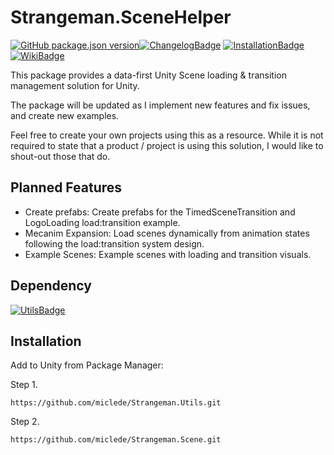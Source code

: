 # Strangeman.SceneHelper
[![GitHub package.json version]](#installation)[![ChangelogBadge]](CHANGELOG.md) [![InstallationBadge]](#installation) [![WikiBadge]][WikiLink]

This package provides a data-first Unity Scene loading & transition management solution for Unity.

The package will be updated as I implement new features and fix issues, and create new examples.

Feel free to create your own projects using this as a resource. While it is not required to state that a product / project is using this solution, I would like to shout-out those that do.

## Planned Features
- Create prefabs: Create prefabs for the TimedSceneTransition and LogoLoading load:transition example.
- Mecanim Expansion: Load scenes dynamically from animation states following the load:transition system design.
- Example Scenes: Example scenes with loading and transition visuals.

## Dependency
[![UtilsBadge]][UtilsLink]

## Installation
Add to Unity from Package Manager:

Step 1.
```
https://github.com/miclede/Strangeman.Utils.git
```
Step 2.
```
https://github.com/miclede/Strangeman.Scene.git
```

<!------>
[ChangelogBadge]: https://img.shields.io/badge/Changelog-light
[GitHub package.json version]: https://img.shields.io/github/package-json/v/miclede/Strangeman.SceneHelper

[InstallationBadge]: https://img.shields.io/badge/Installation-red
[WikiBadge]: https://img.shields.io/badge/Documentation-purple
[UtilsBadge]: https://img.shields.io/badge/Strangeman.Utils-darkred

[WikiLink]: https://github.com/miclede/Strangeman.SceneHelper/wiki
[UtilsLink]: https://github.com/miclede/Strangeman.Utils